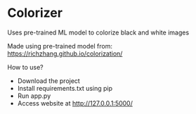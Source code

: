 # Colorizer
Uses pre-trained ML model to colorize black and white images

Made using pre-trained model from:
https://richzhang.github.io/colorization/

How to use?
- Download the project
- Install requirements.txt using pip
- Run app.py
- Access website at http://127.0.0.1:5000/ 
